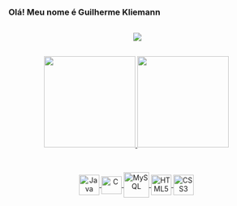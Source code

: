 ### Olá! Meu nome é Guilherme Kliemann

## 

<div align="center">
  <p>&nbsp;<img align="center" src="https://media.giphy.com/media/dLolp8dtrYCJi/giphy.gif"/></p>
</div>

##

<div align="center">
  <a href="https://github.com/guilhermekliemann">
  <img height="180em" src="https://github-readme-stats.vercel.app/api username=guilhermekliemann&show_icons=true&theme=dracula&include_all_commits=true&count_private=true"/>
  <img height="180em" src="https://github-readme-stats.vercel.app/api/top-langs/?username=guilhermekliemann&layout=compact&langs_count=7&theme=dracula"/>
</div>
  
 ##
  
<div align="center" style="display: inline_block"><br>
  <img align="center" alt="Java" height="40" width="40" src="https://cdn.jsdelivr.net/gh/devicons/devicon/icons/java/java-original.svg">
  <img align="center" alt="C" height="35" width="40" src="https://cdn.jsdelivr.net/gh/devicons/devicon/icons/c/c-original.svg">
  <img align="center" alt="MySQL" height="50" width="50" src="https://cdn.jsdelivr.net/gh/devicons/devicon/icons/mysql/mysql-original-wordmark.svg">
  <img align="center" alt="HTML5" height="40" width="40" src="https://cdn.jsdelivr.net/gh/devicons/devicon/icons/html5/html5-original.svg">
  <img align="center" alt="CSS3" height="40" width="40" src="https://cdn.jsdelivr.net/gh/devicons/devicon/icons/css3/css3-original.svg">
</div>
  
 ##
